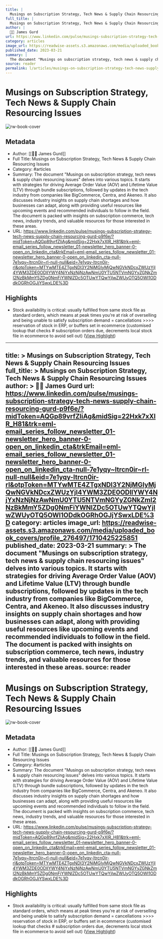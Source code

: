 ```yaml
---
title: |
  Musings on Subscription Strategy, Tech News & Supply Chain Resourcing Issues
full_title: |
  Musings on Subscription Strategy, Tech News & Supply Chain Resourcing Issues
author: |
  🧔🏻 James Gurd
url: https://www.linkedin.com/pulse/musings-subscription-strategy-tech-news-supply-chain-resourcing-gurd-p9f6e/?midToken=AQGp89vrfZliAg&midSig=22Hxk7xXlR_H81&trk=eml-email_series_follow_newsletter_01-newsletter_hero_banner-0-open_on_linkedin_cta&trkEmail=eml-email_series_follow_newsletter_01-newsletter_hero_banner-0-open_on_linkedin_cta-null-7e1yqy~ltrcn0ir~rl-null-null&eid=7e1yqy-ltrcn0ir-rl&otpToken=MTYwMTE4ZTgxNDI3Y2NjMGIyMjQwNGVkNDcxZWUzYjI4YWM3ZDE0ODllYWY4NjYxNzNjNzAwNmU0YTU5NTVmNGYyZGNkZmI2NzBkMmY5ZDg0NmFiYWNlZDc5OTUwYTQwYjIwZWUyOTQ5OWI1ODdkOGRhOGJjYSwxLDE%3D
category: articles
image_url: https://readwise-assets.s3.amazonaws.com/media/uploaded_book_covers/profile_276497/1710425225851
published_date: 2023-03-21
summary: |
  The document "Musings on subscription strategy, tech news & supply chain resourcing issues" delves into various topics. It starts with strategies for driving Average Order Value (AOV) and Lifetime Value (LTV) through bundle subscriptions, followed by updates in the tech industry from companies like BigCommerce, Centra, and Akeneo. It also discusses industry insights on supply chain shortages and how businesses can adapt, along with providing useful resources like upcoming events and recommended individuals to follow in the field. The document is packed with insights on subscription commerce, tech news, industry trends, and valuable resources for those interested in these areas.
source: reader
permalink: l/articles/musings-on-subscription-strategy-tech-news-supply-chain-resourcing-issues
---
```

# Musings on Subscription Strategy, Tech News & Supply Chain Resourcing Issues

![rw-book-cover](https://readwise-assets.s3.amazonaws.com/media/uploaded_book_covers/profile_276497/1710425225851)

## Metadata
- Author: [[🧔🏻 James Gurd]]
- Full Title: Musings on Subscription Strategy, Tech News & Supply Chain Resourcing Issues
- Category: #articles
- Summary: The document "Musings on subscription strategy, tech news & supply chain resourcing issues" delves into various topics. It starts with strategies for driving Average Order Value (AOV) and Lifetime Value (LTV) through bundle subscriptions, followed by updates in the tech industry from companies like BigCommerce, Centra, and Akeneo. It also discusses industry insights on supply chain shortages and how businesses can adapt, along with providing useful resources like upcoming events and recommended individuals to follow in the field. The document is packed with insights on subscription commerce, tech news, industry trends, and valuable resources for those interested in these areas.
- URL: https://www.linkedin.com/pulse/musings-subscription-strategy-tech-news-supply-chain-resourcing-gurd-p9f6e/?midToken=AQGp89vrfZliAg&midSig=22Hxk7xXlR_H81&trk=eml-email_series_follow_newsletter_01-newsletter_hero_banner-0-open_on_linkedin_cta&trkEmail=eml-email_series_follow_newsletter_01-newsletter_hero_banner-0-open_on_linkedin_cta-null-7e1yqy~ltrcn0ir~rl-null-null&eid=7e1yqy-ltrcn0ir-rl&otpToken=MTYwMTE4ZTgxNDI3Y2NjMGIyMjQwNGVkNDcxZWUzYjI4YWM3ZDE0ODllYWY4NjYxNzNjNzAwNmU0YTU5NTVmNGYyZGNkZmI2NzBkMmY5ZDg0NmFiYWNlZDc5OTUwYTQwYjIwZWUyOTQ5OWI1ODdkOGRhOGJjYSwxLDE%3D

## Highlights
- Stock availability is critical: usually fulfilled from same stock file as standard orders, which means at peak times you’re at risk of overselling and being unable to satisfy subscription demand = cancellations >>>> reservation of stock in ERP, or buffers set in ecommerce (customised lookup that checks # subscription orders due, decrements local stock file in ecommerce to avoid sell out) ([View Highlight](https://read.readwise.io/read/01hz1xv0gx1x46xkjy23s9bb6t))


---
title: >
  Musings on Subscription Strategy, Tech News & Supply Chain Resourcing Issues
full_title: >
  Musings on Subscription Strategy, Tech News & Supply Chain Resourcing Issues
author: >
  🧔🏻 James Gurd
url: https://www.linkedin.com/pulse/musings-subscription-strategy-tech-news-supply-chain-resourcing-gurd-p9f6e/?midToken=AQGp89vrfZliAg&midSig=22Hxk7xXlR_H81&trk=eml-email_series_follow_newsletter_01-newsletter_hero_banner-0-open_on_linkedin_cta&trkEmail=eml-email_series_follow_newsletter_01-newsletter_hero_banner-0-open_on_linkedin_cta-null-7e1yqy~ltrcn0ir~rl-null-null&eid=7e1yqy-ltrcn0ir-rl&otpToken=MTYwMTE4ZTgxNDI3Y2NjMGIyMjQwNGVkNDcxZWUzYjI4YWM3ZDE0ODllYWY4NjYxNzNjNzAwNmU0YTU5NTVmNGYyZGNkZmI2NzBkMmY5ZDg0NmFiYWNlZDc5OTUwYTQwYjIwZWUyOTQ5OWI1ODdkOGRhOGJjYSwxLDE%3D
category: articles
image_url: https://readwise-assets.s3.amazonaws.com/media/uploaded_book_covers/profile_276497/1710425225851
published_date: 2023-03-21
summary: >
  The document "Musings on subscription strategy, tech news & supply chain resourcing issues" delves into various topics. It starts with strategies for driving Average Order Value (AOV) and Lifetime Value (LTV) through bundle subscriptions, followed by updates in the tech industry from companies like BigCommerce, Centra, and Akeneo. It also discusses industry insights on supply chain shortages and how businesses can adapt, along with providing useful resources like upcoming events and recommended individuals to follow in the field. The document is packed with insights on subscription commerce, tech news, industry trends, and valuable resources for those interested in these areas.
source: reader
---
# Musings on Subscription Strategy, Tech News & Supply Chain Resourcing Issues

![rw-book-cover](https://readwise-assets.s3.amazonaws.com/media/uploaded_book_covers/profile_276497/1710425225851)

## Metadata
- Author: [[🧔🏻 James Gurd]]
- Full Title: Musings on Subscription Strategy, Tech News & Supply Chain Resourcing Issues
- Category: #articles
- Summary: The document "Musings on subscription strategy, tech news & supply chain resourcing issues" delves into various topics. It starts with strategies for driving Average Order Value (AOV) and Lifetime Value (LTV) through bundle subscriptions, followed by updates in the tech industry from companies like BigCommerce, Centra, and Akeneo. It also discusses industry insights on supply chain shortages and how businesses can adapt, along with providing useful resources like upcoming events and recommended individuals to follow in the field. The document is packed with insights on subscription commerce, tech news, industry trends, and valuable resources for those interested in these areas.
- URL: https://www.linkedin.com/pulse/musings-subscription-strategy-tech-news-supply-chain-resourcing-gurd-p9f6e/?midToken=AQGp89vrfZliAg&midSig=22Hxk7xXlR_H81&trk=eml-email_series_follow_newsletter_01-newsletter_hero_banner-0-open_on_linkedin_cta&trkEmail=eml-email_series_follow_newsletter_01-newsletter_hero_banner-0-open_on_linkedin_cta-null-7e1yqy~ltrcn0ir~rl-null-null&eid=7e1yqy-ltrcn0ir-rl&otpToken=MTYwMTE4ZTgxNDI3Y2NjMGIyMjQwNGVkNDcxZWUzYjI4YWM3ZDE0ODllYWY4NjYxNzNjNzAwNmU0YTU5NTVmNGYyZGNkZmI2NzBkMmY5ZDg0NmFiYWNlZDc5OTUwYTQwYjIwZWUyOTQ5OWI1ODdkOGRhOGJjYSwxLDE%3D

## Highlights
- Stock availability is critical: usually fulfilled from same stock file as standard orders, which means at peak times you’re at risk of overselling and being unable to satisfy subscription demand = cancellations >>>> reservation of stock in ERP, or buffers set in ecommerce (customised lookup that checks # subscription orders due, decrements local stock file in ecommerce to avoid sell out) ([View Highlight](https://read.readwise.io/read/01hz1xv0gx1x46xkjy23s9bb6t))


